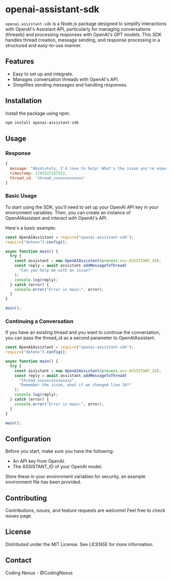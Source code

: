 # openai-assistant-sdk

`openai-assistant-sdk` is a Node.js package designed to simplify interactions with OpenAI's Assistant API, particularly for managing conversations (threads) and processing responses with OpenAI's GPT models. This SDK handles thread creation, message sending, and response processing in a structured and easy-to-use manner.

## Features

- Easy to set up and integrate.
- Manages conversation threads with OpenAI's API.
- Simplifies sending messages and handling responses.

## Installation

Install the package using npm:

```bash
npm install openai-assistant-sdk
```

## Usage

### Response

```javascript
{
  message: "Absolutely, I'd love to help! What's the issue you're experiencing?",
  timestamp: 1705522107522,
  thread_id: 'thread_xxxxxxxxxxxxx'
}
```

### Basic Usage

To start using the SDK, you'll need to set up your OpenAI API key in your environment variables. Then, you can create an instance of OpenAIAssistant and interact with OpenAI's API.

Here's a basic example:

```javascript
const OpenAIAssistant = require("openai-assistant-sdk");
require("dotenv").config();

async function main() {
  try {
    const assistant = new OpenAIAssistant(process.env.ASSISTANT_ID);
    const reply = await assistant.addMessageToThread(
      "Can you help me with an issue?"
    );
    console.log(reply);
  } catch (error) {
    console.error("Error in main:", error);
  }
}

main();
```

### Continuing a Conversation

If you have an existing thread and you want to continue the conversation, you can pass the thread_id as a second parameter to OpenAIAssistant.

```javascript
const OpenAIAssistant = require("openai-assistant-sdk");
require("dotenv").config();

async function main() {
  try {
    const assistant = new OpenAIAssistant(process.env.ASSISTANT_ID);
    const reply = await assistant.addMessageToThread(
      "thread_xxxxxxxxxxxxxxx",
      "Remember the issue, what if we changed line 10?"
    );
    console.log(reply);
  } catch (error) {
    console.error("Error in main:", error);
  }
}

main();
```

## Configuration

Before you start, make sure you have the following:

- An API key from OpenAI.
- The ASSISTANT_ID of your OpenAI model.

Store these in your environment variables for security, an example environment file has been provided.

## Contributing

Contributions, issues, and feature requests are welcome! Feel free to check issues page.

## License

Distributed under the MIT License. See LICENSE for more information.

## Contact

Coding Nexus - @CodingNexus
